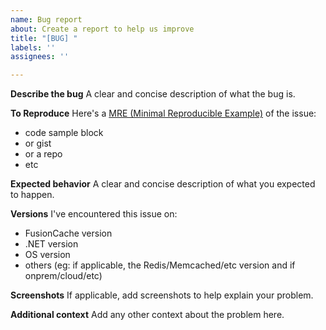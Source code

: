 ```yaml
---
name: Bug report
about: Create a report to help us improve
title: "[BUG] "
labels: ''
assignees: ''

---
```


**Describe the bug**
A clear and concise description of what the bug is.

**To Reproduce**
Here's a [MRE (Minimal Reproducible Example)](https://en.wikipedia.org/wiki/Minimal_reproducible_example) of the issue:
- code sample block
- or gist
- or a repo
- etc

**Expected behavior**
A clear and concise description of what you expected to happen.

**Versions**
I've encountered this issue on:
- FusionCache version
- .NET version
- OS version
- others (eg: if applicable, the Redis/Memcached/etc version and if onprem/cloud/etc)

**Screenshots**
If applicable, add screenshots to help explain your problem.

**Additional context**
Add any other context about the problem here.
